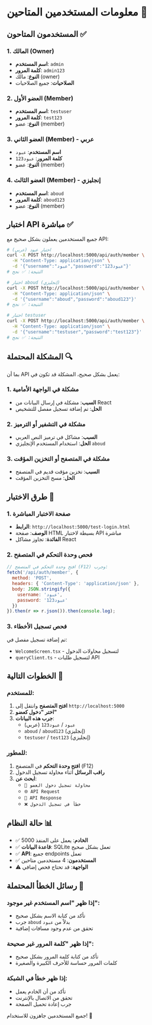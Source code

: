 # معلومات المستخدمين المتاحين 👥

## المستخدمون المتاحون ✅

### 1. المالك (Owner)
- **اسم المستخدم**: `admin`
- **كلمة المرور**: `admin123`
- **النوع**: مالك (owner)
- **الصلاحيات**: جميع الصلاحيات

### 2. العضو الأول (Member)
- **اسم المستخدم**: `testuser`
- **كلمة المرور**: `test123`
- **النوع**: عضو (member)

### 3. العضو الثاني (Member) - عربي
- **اسم المستخدم**: `عبود`
- **كلمة المرور**: `عبود123`
- **النوع**: عضو (member)

### 4. العضو الثالث (Member) - إنجليزي
- **اسم المستخدم**: `aboud`
- **كلمة المرور**: `aboud123`
- **النوع**: عضو (member)

## اختبار API مباشرة ✅

جميع المستخدمين يعملون بشكل صحيح مع API:

```bash
# اختبار عبود (عربي)
curl -X POST http://localhost:5000/api/auth/member \
  -H "Content-Type: application/json" \
  -d '{"username":"عبود","password":"عبود123"}'
# النتيجة: ✅ نجح

# اختبار aboud (إنجليزي)
curl -X POST http://localhost:5000/api/auth/member \
  -H "Content-Type: application/json" \
  -d '{"username":"aboud","password":"aboud123"}'
# النتيجة: ✅ نجح

# اختبار testuser
curl -X POST http://localhost:5000/api/auth/member \
  -H "Content-Type: application/json" \
  -d '{"username":"testuser","password":"test123"}'
# النتيجة: ✅ نجح
```

## المشكلة المحتملة 🔍

بما أن API يعمل بشكل صحيح، المشكلة قد تكون في:

### 1. مشكلة في الواجهة الأمامية
- **السبب**: مشكلة في إرسال البيانات من React
- **الحل**: تم إضافة تسجيل مفصل للتشخيص

### 2. مشكلة في التشفير أو الترميز
- **السبب**: مشاكل في ترميز النص العربي
- **الحل**: استخدام المستخدم الإنجليزي `aboud`

### 3. مشكلة في المتصفح أو التخزين المؤقت
- **السبب**: تخزين مؤقت قديم في المتصفح
- **الحل**: مسح التخزين المؤقت

## طرق الاختبار 🧪

### 1. صفحة الاختبار المباشرة
- **الرابط**: `http://localhost:5000/test-login.html`
- **الوصف**: صفحة HTML بسيطة لاختبار API مباشرة
- **الفائدة**: تجاوز مشاكل React

### 2. فحص وحدة التحكم في المتصفح
```javascript
// افتح وحدة التحكم في المتصفح (F12) وجرب:
fetch('/api/auth/member', {
  method: 'POST',
  headers: { 'Content-Type': 'application/json' },
  body: JSON.stringify({
    username: 'عبود',
    password: 'عبود123'
  })
}).then(r => r.json()).then(console.log);
```

### 3. فحص تسجيل الأخطاء
تم إضافة تسجيل مفصل في:
- `WelcomeScreen.tsx` - لتسجيل محاولات الدخول
- `queryClient.ts` - لتسجيل طلبات API

## الخطوات التالية 🚀

### للمستخدم:
1. **افتح المتصفح** وانتقل إلى `http://localhost:5000`
2. **اختر "دخول كعضو"**
3. **جرب هذه البيانات**:
   - `عبود` / `عبود123` (عربي)
   - `aboud` / `aboud123` (إنجليزي)
   - `testuser` / `test123` (إنجليزي)

### للمطور:
1. **افتح وحدة التحكم** في المتصفح (F12)
2. **راقب الرسائل** أثناء محاولة تسجيل الدخول
3. **ابحث عن**:
   - `🔄 محاولة تسجيل دخول العضو`
   - `🌐 API Request`
   - `📡 API Response`
   - `❌ خطأ في تسجيل الدخول`

## حالة النظام 📊

- ✅ **الخادم**: يعمل على المنفذ 5000
- ✅ **قاعدة البيانات**: SQLite تعمل بشكل صحيح
- ✅ **API**: جميع endpoints تعمل
- ✅ **المستخدمون**: 4 مستخدمين متاحين
- ⚠️ **الواجهة**: قد تحتاج فحص إضافي

## رسائل الخطأ المحتملة 💬

### إذا ظهر "اسم المستخدم غير موجود":
- تأكد من كتابة الاسم بشكل صحيح
- جرب `aboud` بدلاً من `عبود`
- تحقق من عدم وجود مسافات إضافية

### إذا ظهر "كلمة المرور غير صحيحة":
- تأكد من كتابة كلمة المرور بشكل صحيح
- كلمات المرور حساسة للأحرف الكبيرة والصغيرة

### إذا ظهر خطأ في الشبكة:
- تأكد من أن الخادم يعمل
- تحقق من الاتصال بالإنترنت
- جرب إعادة تحميل الصفحة

جميع المستخدمين جاهزون للاستخدام! 🎉